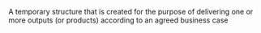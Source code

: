 A temporary structure that is created for the purpose of delivering one or more outputs (or products) according to an agreed business case